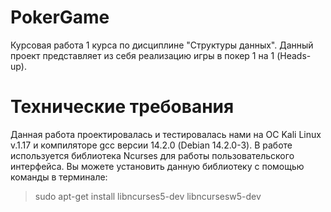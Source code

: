 # PokerGame
Курсовая работа 1 курса по дисциплине "Структуры данных".
Данный проект представляет из себя реализацию игры в покер 1 на 1 (Heads-up).
# Технические требования
Данная работа проектировалась и тестировалась нами на ОС Kali Linux v.1.17 и компиляторе gcc версии 14.2.0 (Debian 14.2.0-3). В работе используется библиотека Ncurses для работы пользовательского интерфейса. Вы можете установить данную библиотеку с помощью команды в терминале:
> sudo apt-get install libncurses5-dev libncursesw5-dev
